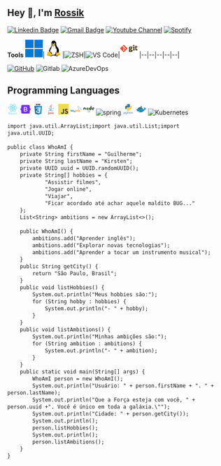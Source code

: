 <h2>Hey 👋, I'm <a href="www.linkedin.com/in/guilherme-rossi-kirsten">Rossik</a></h2>

<img src="https://media.giphy.com/media/Vuw9m5wXviFIQ/source.gif" width="250" height="auto" alt = '' align='right' />


[![Linkedin Badge](https://img.shields.io/badge/-Linkedin-blue?style=flat-square&logo=Linkedin&logoColor=white&link=https://www.linkedin.com/in/guilherme-rossi-kirsten/)](https://www.linkedin.com/in/guilherme-rossi-kirsten/) [![Gmail Badge](https://img.shields.io/badge/-Gmail-c14438?style=flat-square&logo=Gmail&logoColor=white&link=mailto:eree0593@gmail.com)](mailto:eree0593@gmail.com) [![Youtube Channel](https://img.shields.io/badge/-Youtube-c14438?style=flat-square&logo=Youtube&link=https://www.youtube.com/@guilhermerossikirsten6778)](https://www.youtube.com/@guilhermerossikirsten6778)
[![Spotify](https://img.shields.io/badge/-@Guilherme%20Rossi%20Kirsten-1ED760?style=flat-square&amp;labelColor=fff&amp;logo=Spotify&amp;link=https://open.spotify.com/user/guirossik-br?si=5cbb52a66b5d429c)](https://open.spotify.com/user/guirossik-br?si=5cbb52a66b5d429c)

**Tools**
<img title="windows" alt="windows" width="40px" src="https://raw.githubusercontent.com/github/explore/master/topics/windows/windows.png">|<img title="Linux" alt="Linux" width="40px" src="https://raw.githubusercontent.com/github/explore/master/topics/linux/linux.png">|<img title="ZSH" alt="ZSH" width="40px" src="https://s3.amazonaws.com/ohmyzsh/oh-my-zsh-logo.png">|<img title="VS Code" alt="VS Code" width="40px" src="https://img.icons8.com/fluent/48/000000/visual-studio-code-2019.png">|<img title="git" alt="git" width="40px" src="https://raw.githubusercontent.com/github/explore/master/topics/git/git.png">
|--|--|--|--|--|
<br>

[![GitHub](https://img.shields.io/badge/GitHub-100000?style=for-the-badge&logo=github&logoColor=white)](https://github.com/GuilhermeRossiKirsten) 
![Gitlab](https://img.shields.io/badge/GitLab-330F63?style=for-the-badge&logo=gitlab&logoColor=white)
![AzureDevOps](https://img.shields.io/badge/Azure_DevOps-0078D7?style=for-the-badge&logo=azure-devops&logoColor=white)

## Programming Languages

<p align="left">
<img src="https://raw.githubusercontent.com/devicons/devicon/master/icons/react/react-original-wordmark.svg" alt="react" width="25" height="25" />
<img src="https://raw.githubusercontent.com/devicons/devicon/master/icons/bootstrap/bootstrap-plain.svg" alt="bootstrap" width="25" height="25" />
<img src="https://raw.githubusercontent.com/devicons/devicon/master/icons/css3/css3-original-wordmark.svg" alt="css3" width="25" height="25" />
<img src="https://raw.githubusercontent.com/devicons/devicon/master/icons/java/java-original-wordmark.svg" alt="java" width="25" height="25" />
<img src="https://raw.githubusercontent.com/devicons/devicon/master/icons/javascript/javascript-original.svg" alt="javascript" width="25" height="25" />
<!-- <img src="https://raw.githubusercontent.com/devicons/devicon/master/icons/typescript/typescript-original.svg" alt="typescript" width="25" height="25" /> -->
<!-- <img src="https://raw.githubusercontent.com/devicons/devicon/master/icons/mongodb/mongodb-original.svg" alt="mongodb" width="25" height="25" /> -->
<img src="https://raw.githubusercontent.com/devicons/devicon/master/icons/mysql/mysql-original-wordmark.svg" alt="mysql" width="25" height="25" />
<img src="https://raw.githubusercontent.com/devicons/devicon/master/icons/nodejs/nodejs-original-wordmark.svg" alt="nodejs" width="25" height="25" />
<img src="https://www.vectorlogo.zone/logos/springio/springio-icon.svg" alt="spring" width="25" height="25" />
<img src="https://raw.githubusercontent.com/devicons/devicon/master/icons/python/python-original-wordmark.svg" alt="python" width="25" height="25" />
<img src="https://raw.githubusercontent.com/devicons/devicon/master/icons/docker/docker-original.svg" alt="Docker" width="25" height="25" />
<img src="https://www.vectorlogo.zone/logos/kubernetes/kubernetes-icon.svg" alt="Kubernetes" width="25" height="25" />


</p>

    import java.util.ArrayList;import java.util.List;import java.util.UUID;

    public class WhoAmI {
        private String firstName = "Guilherme";
        private String lastName = "Kirsten";
        private UUID uuid = UUID.randomUUID();
        private String[] hobbies = {
                "Assistir filmes",
                "Jogar online",
                "Viajar",
                "Ficar acordado até achar aquele maldito BUG..."
        };
        List<String> ambitions = new ArrayList<>();

        public WhoAmI() {
            ambitions.add("Aprender inglês");
            ambitions.add("Explorar novas tecnologias");
            ambitions.add("Aprender a tocar um instrumento musical");
        }
        public String getCity() {
            return "São Paulo, Brasil";
        }
        public void listHobbies() {
            System.out.println("Meus hobbies são:");
            for (String hobby : hobbies) {
                System.out.println("- " + hobby);
            } 
        }
        public void listAmbitions() {
            System.out.println("Minhas ambições são:");
            for (String ambition : ambitions) {
                System.out.println("- " + ambition); 
            }
        }
        public static void main(String[] args) {
            WhoAmI person = new WhoAmI();
            System.out.println("Usuário: " + person.firstName + ". " + person.lastName);
            System.out.println("Que a Força esteja com você, " + person.uuid +". Você é único em toda a galáxia.\"");
            System.out.println("Cidade: " + person.getCity());
            System.out.println();
            person.listHobbies();
            System.out.println();
            person.listAmbitions();
        }
    }
